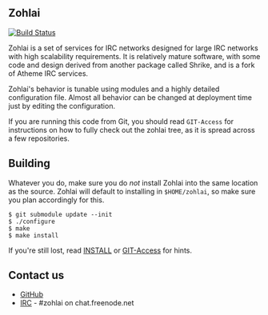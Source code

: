 ## Zohlai
[![Build Status](https://travis-ci.org/zohlai/zohlai.svg?branch=master)](https://travis-ci.org/zohlai/zohlai)

Zohlai is a set of services for IRC networks designed for large IRC networks with high
scalability requirements.  It is relatively mature software, with some code and design
derived from another package called Shrike, and is a fork of Atheme IRC services.

Zohlai's behavior is tunable using modules and a highly detailed configuration file.
Almost all behavior can be changed at deployment time just by editing the configuration.

If you are running this code from Git, you should read `GIT-Access` for
instructions on how to fully check out the zohlai tree, as it is spread
across a few repositories.

## Building

Whatever you do, make sure you do *not* install Zohlai into the same location
as the source. Zohlai will default to installing in `$HOME/zohlai`, so make
sure you plan accordingly for this.

    $ git submodule update --init
    $ ./configure
    $ make
    $ make install

If you're still lost, read [INSTALL](INSTALL) or [GIT-Access](GIT-Access) for hints.

## Contact us

 * [GitHub](https://www.github.com/zohlai/zohlai)
 * [IRC](irc://chat.freenode.net/#zohlai) - #zohlai on chat.freenode.net

